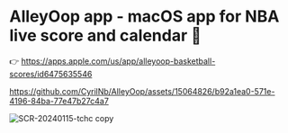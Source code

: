 # AlleyOop app - macOS app for NBA live score and calendar 🏀

👉 https://apps.apple.com/us/app/alleyoop-basketball-scores/id6475635546

https://github.com/CyrilNb/AlleyOop/assets/15064826/b92a1ea0-571e-4196-84ba-77e47b27c4a7

![SCR-20240115-tchc copy](https://github.com/CyrilNb/AlleyOop/assets/15064826/311072c3-8e63-4486-a80e-cb9b09f4c7a8)
